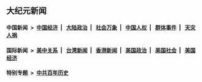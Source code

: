 ## 大纪元新闻

#### 中国新闻 &nbsp;>&nbsp; [中国经济](indexes/ncid283/README.md?05251645) &nbsp;| &nbsp; [大陆政治](indexes/ncid277/README.md?05251645) &nbsp;| &nbsp; [社会万象](indexes/ncid282/README.md?05251645) &nbsp;| &nbsp; [中国人权](indexes/ncid278/README.md?05251645) &nbsp;| &nbsp; [群体事件](indexes/ncid279/README.md?05251645) &nbsp;| &nbsp; [天灾人祸](indexes/ncid280/README.md?05251645)

#### 国际新闻 &nbsp;>&nbsp; [美中关系](indexes/nf1412576/README.md?05251645) &nbsp;| &nbsp; [台湾新闻](indexes/ncid1349361/README.md?05251645) &nbsp;| &nbsp; [香港新闻](indexes/ncid1349362/README.md?05251645) &nbsp;| &nbsp; [美国政治](indexes/ncid1078159/README.md?05251645) &nbsp;| &nbsp; [美国社会](indexes/ncid1078160/README.md?05251645) &nbsp;| &nbsp; [美国经济](indexes/ncid1078158/README.md?05251645)

#### 特别专题 &nbsp;>&nbsp; [中共百年历史](https://github.com/epoch-news/epoch-special/blob/master/README.md?05251645)  
